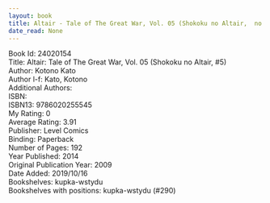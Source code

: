 ```yaml
---
layout: book
title: Altair - Tale of The Great War, Vol. 05 (Shokoku no Altair,  no. 5)
date_read: None
---
```


Book Id: 24020154<br />
Title: Altair: Tale of The Great War, Vol. 05 (Shokoku no Altair, #5)<br />
Author: Kotono Kato<br />
Author l-f: Kato, Kotono<br />
Additional Authors: <br />
ISBN: <br />
ISBN13: 9786020255545<br />
My Rating: 0<br />
Average Rating: 3.91<br />
Publisher: Level Comics<br />
Binding: Paperback<br />
Number of Pages: 192<br />
Year Published: 2014<br />
Original Publication Year: 2009<br />
Date Added: 2019/10/16<br />
Bookshelves: kupka-wstydu<br />
Bookshelves with positions: kupka-wstydu (#290)<br />

